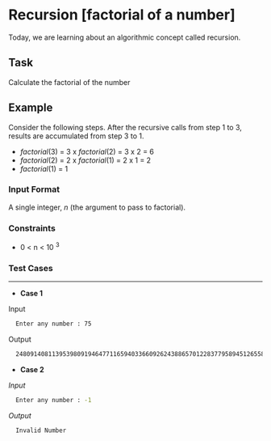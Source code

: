 # Recursion [factorial of a number]

Today, we are learning about an algorithmic concept called recursion.

## Task
Calculate the factorial of the number 

## Example

Consider the following steps. After the recursive calls from step 1 to 3, results are accumulated from step 3 to 1.

* _factorial_(3) = 3 x _factorial_(2) = 3 x 2 = 6
* _factorial_(2) = 2 x _factorial_(1) = 2 x 1 = 2
* _factorial_(1) = 1
  

### Input Format
  
  A single integer, _n_ (the argument to pass to factorial).

### Constraints
  * 0 < n < 10 <sup>3</sup>
  
### Test Cases
_ _ _ _

* **Case 1**

Input
```bash
  Enter any number : 75
```
Output
```bash
  24809140811395398091946477116594033660926243886570122837795894512655842677572867409443815424000000000000000000
```


* **Case 2**

_Input_
```zsh
  Enter any number : -1
```

_Output_

```bash
  Invalid Number
```
